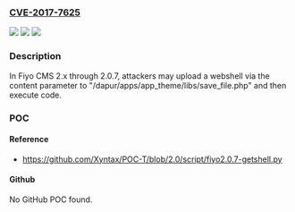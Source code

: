 ### [CVE-2017-7625](https://cve.mitre.org/cgi-bin/cvename.cgi?name=CVE-2017-7625)
![](https://img.shields.io/static/v1?label=Product&message=n%2Fa&color=blue)
![](https://img.shields.io/static/v1?label=Version&message=n%2Fa&color=blue)
![](https://img.shields.io/static/v1?label=Vulnerability&message=n%2Fa&color=brighgreen)

### Description

In Fiyo CMS 2.x through 2.0.7, attackers may upload a webshell via the content parameter to "/dapur/apps/app_theme/libs/save_file.php" and then execute code.

### POC

#### Reference
- https://github.com/Xyntax/POC-T/blob/2.0/script/fiyo2.0.7-getshell.py

#### Github
No GitHub POC found.

